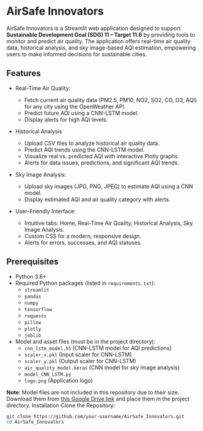 # AirSafe Innovators

AirSafe Innovators is a Streamlit web application designed to support **Sustainable Development Goal (SDG) 11 – Target 11.6** by providing tools to monitor and predict air quality. 
The application offers real-time air quality data, historical analysis, and sky image-based AQI estimation, empowering users to make informed decisions for sustainable cities.

## Features

- Real-Time Air Quality:
  - Fetch current air quality data (PM2.5, PM10, NO2, SO2, CO, O3, AQI) for any city using the OpenWeather API.
  - Predict future AQI using a CNN-LSTM model.
  - Display alerts for high AQI levels.

- Historical Analysis
  - Upload CSV files to analyze historical air quality data.
  - Predict AQI trends using the CNN-LSTM model.
  - Visualize real vs. predicted AQI with interactive Plotly graphs.
  - Alerts for data issues, predictions, and significant AQI trends.

- Sky Image Analysis:
  - Upload sky images (JPG, PNG, JPEG) to estimate AQI using a CNN model.
  - Display estimated AQI and air quality category with alerts.

- User-Friendly Interface:
  - Intuitive tabs: Home, Real-Time Air Quality, Historical Analysis, Sky Image Analysis.
  - Custom CSS for a modern, responsive design.
  - Alerts for errors, successes, and AQI statuses.

## Prerequisites

- Python 3.8+
- Required Python packages (listed in `requirements.txt`):
  - `streamlit`
  - `pandas`
  - `numpy`
  - `tensorflow`
  - `requests`
  - `pillow`
  - `plotly`
  - `joblib`
- Model and asset files (must be in the project directory):
  - `cnn_lstm_model.h5` (CNN-LSTM model for AQI predictions)
  - `scaler_x.pkl` (Input scaler for CNN-LSTM)
  - `scaler_y.pkl` (Output scaler for CNN-LSTM)
  - `air_quality_model.keras` (CNN model for sky image analysis)
  - `model_CNN_LSTM.py` 
  - `logo.png` (Application logo)

**Note**: Model files are not included in this repository due to their size. Download them from [this Google Drive link](https://drive.google.com/drive/folders/1m6gdHy4a9Q3DfhjQuUSya-1NPWLqEQuh?usp=sharing) and place them in the project directory.
 Installation
Clone the Repository:
   ```bash
   git clone https://github.com/your-username/AirSafe_Innovators.git
   cd AirSafe_Innovators
